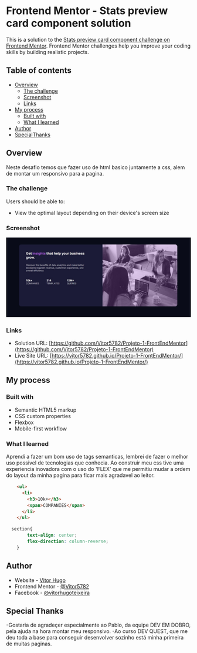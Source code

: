 # Frontend Mentor - Stats preview card component solution

This is a solution to the [Stats preview card component challenge on Frontend Mentor](https://www.frontendmentor.io/challenges/stats-preview-card-component-8JqbgoU62). Frontend Mentor challenges help you improve your coding skills by building realistic projects. 

## Table of contents

- [Overview](#overview)
  - [The challenge](#the-challenge)
  - [Screenshot](#screenshot)
  - [Links](#links)
- [My process](#my-process)
  - [Built with](#built-with)
  - [What I learned](#what-i-learned)
- [Author](#author)
- [SpecialThanks](##Special-Thanks)

## Overview
Neste desafio temos que fazer uso de html basico juntamente a css, alem de montar um responsivo para a pagina.

### The challenge

Users should be able to:

- View the optimal layout depending on their device's screen size

### Screenshot

![](./src/images/screenshot.jpg)


### Links

- Solution URL: [https://github.com/Vitor5782/Projeto-1-FrontEndMentor](https://github.com/Vitor5782/Projeto-1-FrontEndMentor)
- Live Site URL: [https://vitor5782.github.io/Projeto-1-FrontEndMentor/](https://vitor5782.github.io/Projeto-1-FrontEndMentor/)

## My process

### Built with

- Semantic HTML5 markup
- CSS custom properties
- Flexbox
- Mobile-first workflow


### What I learned
Aprendi a fazer um bom uso de tags semanticas, lembrei de fazer o melhor uso possivel de tecnologias que conhecia.
Ao construir meu css tive uma experiencia inovadora com o uso do 'FLEX' que me permitiu mudar a ordem do layout da minha pagina para ficar mais agradavel ao leitor.

```html
    <ul>
      <li>
        <h3>10k+</h3>
        <span>COMPANIES</span>
      </li>
    </ul>
```
```css
  section{
        text-align: center;
        flex-direction: column-reverse;
    }
```
## Author

- Website - [Vitor Hugo](https://www.your-site.com)
- Frontend Mentor - [@Vitor5782](https://www.frontendmentor.io/profile/Vitor5782)
- Facebook - [@vitorhugoteixeira](https://www.facebook.com/vitor.hugo.3591267)

## Special Thanks
-Gostaria de agradeçer especialmente ao Pablo, da equipe DEV EM DOBRO, pela ajuda na hora montar meu responsivo.
-Ao curso DEV QUEST, que me deu toda a base para conseguir desenvolver sozinho está minha primeira de muitas paginas.
